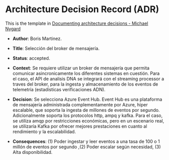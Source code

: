 # Architecture Decision Record (ADR)

This is the template in [Documenting architecture decisions - Michael Nygard](http://thinkrelevance.com/blog/2011/11/15/documenting-architecture-decisions)

* **Author**: Boris Martinez.

* **Title**: Selección del broker de mensajería.

* **Status**: accepted.

* **Context**: Se requiere utilizar un broker de mensajería que permita comunicar asincronicamente los diferentes sistemas en cuestión. Para el caso, el API de analisis DNA se integrará con el streaming processor a traves del broker, para la ingesta y almacenamiento de los eventos de telemetría (estadísticas verificaciones ADN).

* **Decision**: Se selecciona Azure Event Hub. Event Hub es una plataforma de mensajería administrada complementamente por Azure, hiper escalable, que soporta la ingesta de millones de eventos por segundo. Adicionalmente soporta los protocolos http, ampq y kafka. Para el caso, se utiliza amqp por restricciones económicas, pero en un escenario real, se utilizaría Kafka por ofrecer mejores prestaciones en cuanto al  rendimiento y la escalabilidad.

* **Consequences**: (1) Poder ingestar y leer eventos a una tasa de 100 o 1 millón de eventos por segundo ,(2) Poder escalar según necesidad, (3) Alta disponibilidad.


